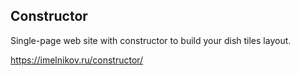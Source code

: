 ## Constructor
Single-page web site with constructor to build your dish tiles layout.

https://imelnikov.ru/constructor/
